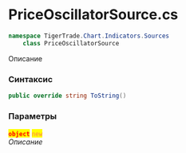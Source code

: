 
# PriceOscillatorSource.cs
```csharp
namespace TigerTrade.Chart.Indicators.Sources  
    class PriceOscillatorSource
```

Описание

### Синтаксис
```csharp
public override string ToString()
```

### Параметры  
<mark style="color:red;">**`object`**</mark> <mark style="color:coral;">`new`</mark>  
 *Описание*  
  

                    
                    